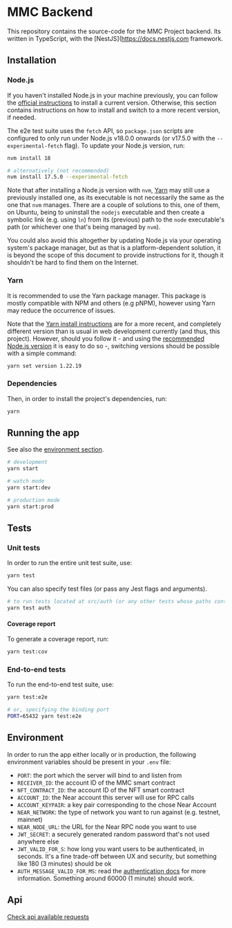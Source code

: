 # MMC Backend

This repository contains the source-code for the MMC Project backend. Its written in TypeScript, with the [NestJS](https://docs.nestjs.com framework.

## Installation

### Node.js

If you haven't installed Node.js in your machine previously, you can follow the [official instructions](https://nodejs.org/en/download/current/) to install a current version. Otherwise, this section contains instructions on how to install and switch to a more recent version, if needed.

The e2e test suite uses the `fetch` API, so `package.json` scripts are configured to only run under Node.js v18.0.0 onwards (or v17.5.0 with the `--experimental-fetch` flag). To update your Node.js version, run:
```bash
nvm install 18

# alternatively (not recommended)
nvm install 17.5.0 --experimental-fetch
```

Note that after installing a Node.js version with `nvm`, [Yarn](#yarn) may still use a previously installed one, as its executable is not necessarily the same as the one that `nvm` manages. There are a couple of solutions to this, one of them, on Ubuntu, being to uninstall the `nodejs` executable and then create a symbolic link (e.g. using `ln`) from its (previous) path to the `node` executable's path (or whichever one that's being managed by `nvm`).

You could also avoid this altogether by updating Node.js via your operating system's package manager, but as that is a platform-dependent solution, it is beyond the scope of this document to provide instructions for it, though it shouldn't be hard to find them on the Internet.

### Yarn

It is recommended to use the Yarn package manager. This package is mostly compatible with NPM and others (e.g pNPM), however using Yarn may reduce the occurrence of issues.

Note that the [Yarn install instructions](https://yarnpkg.com/getting-started/install) are for a more recent, and completely different version than is usual in web development currently (and thus, this project). However, should you follow it - and using the [recommended Node.js version](#nodejs) it is easy to do so -, switching versions should be possible with a simple command:

```bash
yarn set version 1.22.19
```

### Dependencies

Then, in order to install the project's dependencies, run:
```bash
yarn
```

## Running the app

See also the [environment section](#environment).

```bash
# development
yarn start

# watch mode
yarn start:dev

# production mode
yarn start:prod
```

## Tests

### Unit tests
In order to run the entire unit test suite, use:
```bash
yarn test
```

You can also specify test files (or pass any Jest flags and arguments).
```bash
# to run tests located at src/auth (or any other tests whose paths contain 'auth')
yarn test auth
```

#### Coverage report
To generate a coverage report, run:
```bash
yarn test:cov
```

### End-to-end tests

To run the end-to-end test suite, use:
```bash
yarn test:e2e

# or, specifying the binding port
PORT=65432 yarn test:e2e
```

## Environment
In order to run the app either locally or in production, the following environment variables should be present in your `.env` file:

- `PORT`: the port which the server will bind to and listen from
- `RECEIVER_ID`: the account ID of the MMC smart contract
- `NFT_CONTRACT_ID`: the account ID of the NFT smart contract
- `ACCOUNT_ID`: the Near account this server will use for RPC calls
- `ACCOUNT_KEYPAIR`: a key pair corresponding to the chose Near Account
- `NEAR_NETWORK`: the type of network you want to run against (e.g. testnet, mainnet)
- `NEAR_NODE_URL`: the URL for the Near RPC node you want to use
- `JWT_SECRET`: a securely generated random password that's not used anywhere else
- `JWT_VALID_FOR_S`: how long you want users to be authenticated, in seconds. It's a fine trade-off between UX and security, but something like 180 (3 minutes) should be ok
- `AUTH_MESSAGE_VALID_FOR_MS`: read the [authentication docs](./docs/authentication.md) for more information. Something around 60000 (1 minute) should work.


## Api
[Check api available requests](./docs/api.md)
